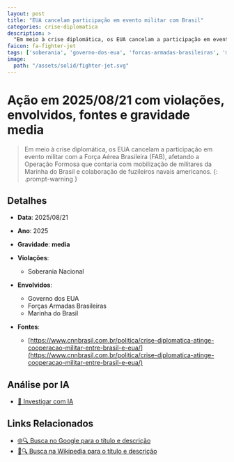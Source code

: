 ```yaml
---
layout: post
title: "EUA cancelam participação em evento militar com Brasil"
categories: crise-diplomatica
description: > 
  "Em meio à crise diplomática, os EUA cancelam a participação em evento militar com a Força Aérea Brasileira (FAB), afetando a Operação Formosa que contaria com mobilização de militares da Marinha do Brasil e colaboração de fuzileiros navais americanos."
faicon: fa-fighter-jet
tags: ['soberania', 'governo-dos-eua', 'forcas-armadas-brasileiras', 'marinha-do-brasil', 'gravidade-media', 'crise-diplomatica', 'cooperacao-militar', 'sancoes-indiretas']
image:
  path: "/assets/solid/fighter-jet.svg"
---
```


# Ação em 2025/08/21 com violações, envolvidos, fontes e gravidade media

> Em meio à crise diplomática, os EUA cancelam a participação em evento militar com a Força Aérea Brasileira (FAB), afetando a Operação Formosa que contaria com mobilização de militares da Marinha do Brasil e colaboração de fuzileiros navais americanos.
{: .prompt-warning }

## Detalhes
- **Data**: 2025/08/21
- **Ano**: 2025
- **Gravidade**: **media** <i class="fas fa-fighter-jet"></i>

- **Violações**:
  - Soberania Nacional
- **Envolvidos**:
  - Governo dos EUA
  - Forças Armadas Brasileiras
  - Marinha do Brasil
- **Fontes**:
  - [https://www.cnnbrasil.com.br/politica/crise-diplomatica-atinge-cooperacao-militar-entre-brasil-e-eua/](https://www.cnnbrasil.com.br/politica/crise-diplomatica-atinge-cooperacao-militar-entre-brasil-e-eua/)

## Análise por IA
- [🤖 Investigar com IA](https://www.perplexity.ai/search?q=%20EUA%20cancelam%20participa%C3%A7%C3%A3o%20em%20evento%20militar%20com%20Brasil%20Em%20meio%20%C3%A0%20crise%20diplom%C3%A1tica%2C%20os%20EUA%20cancelam%20a%20participa%C3%A7%C3%A3o%20em%20evento%20militar%20com%20a%20For%C3%A7a%20A%C3%A9rea%20Brasileira%20%28FAB%29%2C%20afetando%20a%20Opera%C3%A7%C3%A3o%20Formosa%20que%20contaria%20com%20mobiliza%C3%A7%C3%A3o%20de%20militares%20da%20Marinha%20do%20Brasil%20e%20colabora%C3%A7%C3%A3o%20de%20fuzileiros%20navais%20americanos.%20Soberania%20Nacional%202025%20gravidade%20media)

## Links Relacionados
- [🌐🔍 Busca no Google para o título e descrição](https://www.google.com/search?q=%20EUA%20cancelam%20participa%C3%A7%C3%A3o%20em%20evento%20militar%20com%20Brasil%20Em%20meio%20%C3%A0%20crise%20diplom%C3%A1tica%2C%20os%20EUA%20cancelam%20a%20participa%C3%A7%C3%A3o%20em%20evento%20militar%20com%20a%20For%C3%A7a%20A%C3%A9rea%20Brasileira%20%28FAB%29%2C%20afetando%20a%20Opera%C3%A7%C3%A3o%20Formosa%20que%20contaria%20com%20mobiliza%C3%A7%C3%A3o%20de%20militares%20da%20Marinha%20do%20Brasil%20e%20colabora%C3%A7%C3%A3o%20de%20fuzileiros%20navais%20americanos.%20Soberania%20Nacional%202025%20gravidade%20media)
- [📖🔍 Busca na Wikipedia para o título e descrição](https://pt.wikipedia.org/w/index.php?search=%20EUA%20cancelam%20participa%C3%A7%C3%A3o%20em%20evento%20militar%20com%20Brasil%20Em%20meio%20%C3%A0%20crise%20diplom%C3%A1tica%2C%20os%20EUA%20cancelam%20a%20participa%C3%A7%C3%A3o%20em%20evento%20militar%20com%20a%20For%C3%A7a%20A%C3%A9rea%20Brasileira%20%28FAB%29%2C%20afetando%20a%20Opera%C3%A7%C3%A3o%20Formosa%20que%20contaria%20com%20mobiliza%C3%A7%C3%A3o%20de%20militares%20da%20Marinha%20do%20Brasil%20e%20colabora%C3%A7%C3%A3o%20de%20fuzileiros%20navais%20americanos.%20Soberania%20Nacional%202025%20gravidade%20media)

